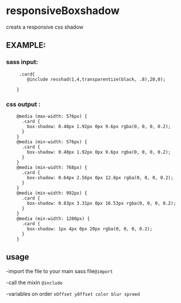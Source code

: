 # responsiveBoxshadow
 creats a responsive css shadow
 
 ## EXAMPLE: 
 ### sass input:
 
         .card{
            @include resshad(1,4,transparentize(black, .8),20,0);
        
        }

### css output :

        @media (max-width: 576px) {
          .card {
            box-shadow: 0.48px 1.92px 0px 9.6px rgba(0, 0, 0, 0.2);
          }
        }
        @media (min-width: 576px) {
          .card {
            box-shadow: 0.48px 1.92px 0px 9.6px rgba(0, 0, 0, 0.2);
          }
        }
        @media (min-width: 768px) {
          .card {
            box-shadow: 0.64px 2.56px 0px 12.8px rgba(0, 0, 0, 0.2);
          }
        }
        @media (min-width: 992px) {
          .card {
            box-shadow: 0.83px 3.31px 0px 16.53px rgba(0, 0, 0, 0.2);
          }
        }
        @media (min-width: 1200px) {
          .card {
            box-shadow: 1px 4px 0px 20px rgba(0, 0, 0, 0.2);
          }
        }
## usage

-import the file to your main sass file`@import`

-call the mixin `@include`

-variables on order `xOffset yOffset color blur spreed`
